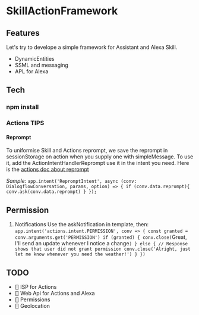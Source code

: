 # SkillActionFramework

## Features
Let's try to develope a simple framework for Assistant and Alexa Skill.
* DynamicEntities 
* SSML and messaging
* APL for Alexa

## Tech
### npm install


### Actions TIPS
#### Reprompt 
To uniformise Skill and Actions reprompt, we save the reprompt in sessionStorage on action when you supply one with simpleMessage.
To use it, add the ActionIntentHandlerReprompt use it in the intent you need. 
Here is the [actions doc about reprompt](https://developers.google.com/assistant/conversational/reprompts)

*Sample:*
`
    app.intent('RepromptIntent', async (conv: DialogflowConversation, params, option) => {
        if (conv.data.reprompt){ 
            conv.ask(conv.data.reprompt)
        }
    });
`

## Permission
1. Notifications
Use the askNotification in template, 
then:
`app.intent('actions.intent.PERMISSION', conv => {
  const granted = conv.arguments.get('PERMISSION')
  if (granted) {
    conv.close(`Great, I'll send an update whenever I notice a change`)
  } else {
    // Response shows that user did not grant permission
    conv.close('Alright, just let me know whenever you need the weather!')
  }
})`


## TODO
* [] ISP for Actions
* [] Web Api for Actions and Alexa
* [] Permissions
* [] Geolocation


